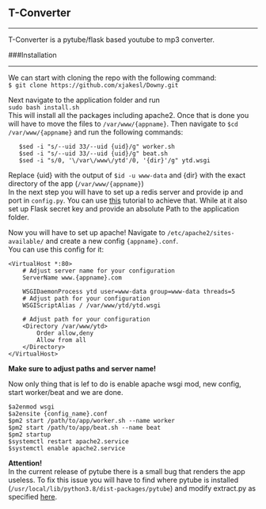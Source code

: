 ## T-Converter
___
T-Converter is a pytube/flask based youtube to mp3 converter.

###Installation
___
We can start with cloning the repo with the following command: <br/>
```$ git clone https://github.com/xjakesl/Downy.git ```

Next navigate to the application folder and run <br/>
```sudo bash install.sh```<br/>
This will install all the packages including apache2. 
Once that is done you will have to move the files to ``/var/www/{appname}``.
Then navigate to ``$cd /var/www/{appname}`` and run the following commands: <br/>
```
   $sed -i "s/--uid 33/--uid {uid}/g" worker.sh 
   $sed -i "s/--uid 33/--uid {uid}/g" beat.sh
   $sed -i "s/0, '\/var\/www\/ytd'/0, '{dir}'/g" ytd.wsgi
```
 Replace {uid} with the output of ``$id -u www-data`` and {dir} with the exact directory of the app (``/var/www/{appname}``)
 <br/>
 In the next step you will have to set up a redis server and provide ip and port in ```config.py```.
 You can use [this](https://www.digitalocean.com/community/tutorials/how-to-install-and-secure-redis-on-ubuntu-18-04#:~:text=In%20order%20to%20get%20the,sudo%20apt%20install%20redis%2Dserver) tutorial to achieve that.
While at it also set up Flask secret key and provide an absolute Path to the application folder.

Now you will have to set up apache! Navigate to ``/etc/apache2/sites-available/`` and create a new config ``{appname}.conf``.
<br/>You can use this config for it:
```
<VirtualHost *:80>
    # Adjust server name for your configuration
    ServerName www.{appname}.com 

    WSGIDaemonProcess ytd user=www-data group=www-data threads=5
    # Adjust path for your configuration
    WSGIScriptAlias / /var/www/ytd/ytd.wsgi 
    
    # Adjust path for your configuration
    <Directory /var/www/ytd>    
        Order allow,deny
        Allow from all
    </Directory>
</VirtualHost>
```
**Make sure to adjust paths and server name!**

Now only thing that is lef to do is enable apache wsgi mod, new config, start worker/beat and we are done.

```
$a2enmod wsgi
$a2ensite {config_name}.conf
$pm2 start /path/to/app/worker.sh --name worker
$pm2 start /path/to/app/beat.sh --name beat
$pm2 startup
$systemctl restart apache2.service
$systemctl enable apache2.service
```

**Attention!**<br/>  In the current release of pytube there is a small bug that renders the app useless.
To fix this issue you will have to find where pytube is installed (``/usr/local/lib/python3.8/dist-packages/pytube``) 
and modify extract.py as specified [here](https://github.com/pytube/pytube/commit/79985cde70fe78a15c36ca6c732ed4558a6902ec).
